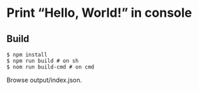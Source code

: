 # Print “Hello, World!” in console

## Build

```
$ npm install
$ npm run build # on sh
$ nom run build-cmd # on cmd
```

Browse output/index.json.
